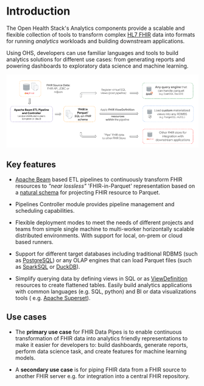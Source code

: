 # Introduction

The Open Health Stack's Analytics components provide a scalable and flexible
collection of tools to transform complex
[HL7 FHIR](https://www.hl7.org/fhir/overview.html) data into formats for running
_analytics_ workloads and building downstream applications.

Using OHS, developers can use familiar languages and tools to build analytics
solutions for different use cases: from generating reports and powering
dashboards to exploratory data science and machine learning.

![FHIR Data Pipes Image](images/DataPipes_End_To_End.png)

## Key features

- [Apache Beam](https://beam.apache.org) based ETL pipelines to continuously
  transform FHIR resources to _"near lossless"_ 'FHIR-in-Parquet' representation
  based on a
  [natural schema](https://github.com/FHIR/sql-on-fhir/blob/master/sql-on-fhir.md)
  for projecting FHIR resource to Parquet.

- Pipelines Controller module provides pipeline management and scheduling
  capabilities.

- Flexible deployment modes to meet the needs of different projects and teams
  from simple single machine to multi-worker horizontally scalable distributed
  environments. With support for local, on-prem or cloud based runners.

- Support for different target databases including traditional RDBMS (such as
  [PostgreSQL](https://www.postgresql.org/)) or any OLAP engines that can load
  Parquet files (such as [SparkSQL](https://spark.apache.org/sql/) or
  [DuckDB](https://duckdb.org/)).

- Simplify querying data by defining views in SQL or as
  [ViewDefinition](https://build.fhir.org/ig/FHIR/sql-on-fhir-v2/StructureDefinition-ViewDefinition.html)
  resources to create flattened tables. Easily build analytics applications with
  common languages (e.g. SQL, python) and BI or data visualizations tools ( e.g.
  [Apache Superset](https://superset.apache.org/)).

## Use cases

- The **primary use case** for FHIR Data Pipes is to enable continuous
  transformation of FHIR data into analytics friendly representations to make it
  easier for developers to: build dashboards, generate reports, perform data
  science task, and create features for machine learning models.

- A **secondary use case** is for piping FHIR data from a FHIR source to another
  FHIR server e.g. for integration into a central FHIR repository.
